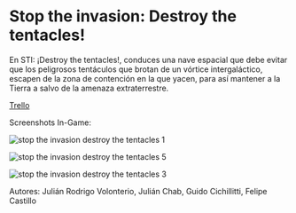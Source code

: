 # Stop the invasion: Destroy the tentacles!

En STI: ¡Destroy the tentacles!, conduces una nave espacial que debe evitar que los peligrosos tentáculos que brotan de un vórtice intergaláctico, escapen de la zona de contención en la que yacen, para así mantener a la Tierra a salvo de la amenaza extraterrestre.

[Trello](https://trello.com/b/00l19Nm5/sti-destroy-the-tentacles)

Screenshots In-Game:

![stop the invasion destroy the tentacles 1](https://user-images.githubusercontent.com/21962457/37191677-ece8dc7e-233f-11e8-815b-ce4fd30dade7.png)

![stop the invasion destroy the tentacles 5](https://user-images.githubusercontent.com/21962457/37191696-08daaf98-2340-11e8-9c1d-f6727bec29e8.png)

![stop the invasion destroy the tentacles 3](https://user-images.githubusercontent.com/21962457/37191711-1e97fa52-2340-11e8-8531-d3f49d2af891.png)

Autores: Julián Rodrigo Volonterio, Julián Chab, Guido Cichillitti, Felipe Castillo
